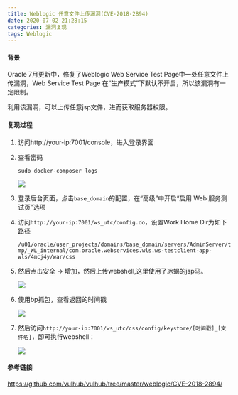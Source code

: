 ```yaml
---
title: Weblogic 任意文件上传漏洞(CVE-2018-2894)
date: 2020-07-02 21:28:15
categories: 漏洞复现
tags: Weblogic
---
```


#### 背景

Oracle 7月更新中，修复了Weblogic Web Service Test Page中一处任意文件上传漏洞，Web Service Test Page 在“生产模式”下默认不开启，所以该漏洞有一定限制。

利用该漏洞，可以上传任意jsp文件，进而获取服务器权限。

<!--more-->

#### 复现过程

1. 访问http://your-ip:7001/console，进入登录界面

2. 查看密码

   `sudo docker-composer logs`

   ![](http://cdn.laohuan.art/2020-07-02_16-42-00.png)

3. 登录后台页面，点击`base_domain`的配置，在“高级”中开启“启用 Web 服务测试页”选项

4. 访问`http://your-ip:7001/ws_utc/config.do`，设置Work Home Dir为如下路径

   `/u01/oracle/user_projects/domains/base_domain/servers/AdminServer/tmp/_WL_internal/com.oracle.webservices.wls.ws-testclient-app-wls/4mcj4y/war/css`

5. 然后点击安全 -> 增加，然后上传webshell,这里使用了冰蝎的jsp马。

   ![](http://cdn.laohuan.art/2020-07-02_16-58-03.png)

6. 使用bp抓包，查看返回的时间戳

   ![](http://cdn.laohuan.art/2020-07-02_17-00-23.png)

7. 然后访问`http://your-ip:7001/ws_utc/css/config/keystore/[时间戳]_[文件名]`，即可执行webshell：

   ![](http://cdn.laohuan.art/2020-07-02_21-46-57.png)

#### 参考链接

<https://github.com/vulhub/vulhub/tree/master/weblogic/CVE-2018-2894/>